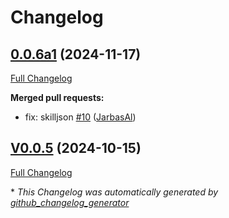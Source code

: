 # Changelog

## [0.0.6a1](https://github.com/OpenVoiceOS/skill-ovos-bandcamp/tree/0.0.6a1) (2024-11-17)

[Full Changelog](https://github.com/OpenVoiceOS/skill-ovos-bandcamp/compare/V0.0.5...0.0.6a1)

**Merged pull requests:**

- fix: skilljson [\#10](https://github.com/OpenVoiceOS/skill-ovos-bandcamp/pull/10) ([JarbasAl](https://github.com/JarbasAl))

## [V0.0.5](https://github.com/OpenVoiceOS/skill-ovos-bandcamp/tree/V0.0.5) (2024-10-15)

[Full Changelog](https://github.com/OpenVoiceOS/skill-ovos-bandcamp/compare/0.0.5...V0.0.5)



\* *This Changelog was automatically generated by [github_changelog_generator](https://github.com/github-changelog-generator/github-changelog-generator)*
